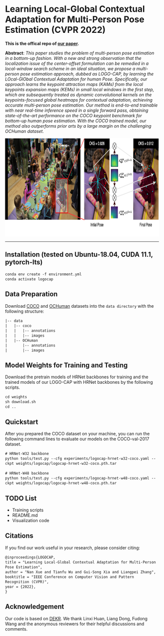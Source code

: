 # Learning Local-Global Contextual Adaptation for Multi-Person Pose Estimation (CVPR 2022)
**This is the offical repo of [our paper](https://arxiv.org/abs/2109.03622).** 

**Abstract**: *This paper studies the problem of multi-person pose estimation in a bottom-up fashion.
With a new and strong observation that the localization issue of the center-offset formulation can be remedied in a local-window search scheme in an ideal situation, we propose a multi-person pose estimation approach, dubbed as LOGO-CAP, by learning the LOcal-GlObal Contextual Adaptation for human Pose. Specifically, our approach learns the keypoint attraction maps (KAMs) from the local keypoints expansion maps (KEMs) in small local windows in the first step, which are subsequently treated as dynamic convolutional kernels on the keypoints-focused global heatmaps for contextual adaptation, achieving accurate multi-person pose estimation. Our method is end-to-end trainable with near real-time inference speed in a single forward pass, obtaining state-of-the-art performance on the COCO keypoint benchmark for bottom-up human pose estimation. With the COCO trained model, our method also outperforms prior arts by a large margin on the challenging OCHuman dataset.*

<p align="center">
<img src="figures/teaser-horizontal.png" height="320" >
<p>

---

## Installation  (tested on Ubuntu-18.04, CUDA 11.1, pytorch-lts)

```
conda env create -f environment.yml
conda activate logocap
```

## Data Preparation 

Download [COCO](https://cocodataset.org/#download) and [OCHuman](https://github.com/liruilong940607/OCHumanApi) datasets into the  ``data directory`` with the following structure:
```
|-- data
|   |-- coco
|   |   |-- annotations
|   |   |-- images
|   |-- OCHuman 
|       |-- annotations
|       |-- images
```

## Model Weights for Training and Testing

Download the pretrain models of HRNet backbones for training and the trained models of our LOGO-CAP with HRNet backbones by the following scripts.
```
cd weights
sh download.sh
cd ..
```

## Quickstart

After you prepared the COCO dataset on your machine, you can run the following command lines to evaluate our models on the COCO-val-2017 dataset.

```
# HRNet-W32 backbone
python tools/test.py --cfg experiments/logocap-hrnet-w32-coco.yaml --ckpt weights/logocap/logocap-hrnet-w32-coco.pth.tar

# HRNet-W48 backbone
python tools/test.py --cfg experiments/logocap-hrnet-w48-coco.yaml --ckpt weights/logocap/logocap-hrnet-w48-coco.pth.tar
```

## TODO List
- Training scripts
- README.md
- Visualization code

## Citations
If you find our work useful in your research, please consider citing:
```
@inproceedings{LOGOCAP,
title = "Learning Local-Global Contextual Adaptation for Multi-Person Pose Estimation",
author = "Nan Xue and Tianfu Wu and Gui-Song Xia and Liangpei Zhang",
booktitle = "IEEE Conference on Computer Vision and Pattern Recognition (CVPR)",
year = {2022},
}
```

## Acknowledgement

Our code is based on [DEKR](https://github.com/HRNet/DEKR). We thank Linxi Huan, Liang
Dong, Fudong Wang and the anonymous reviewers for their helpful discussions and comments.
